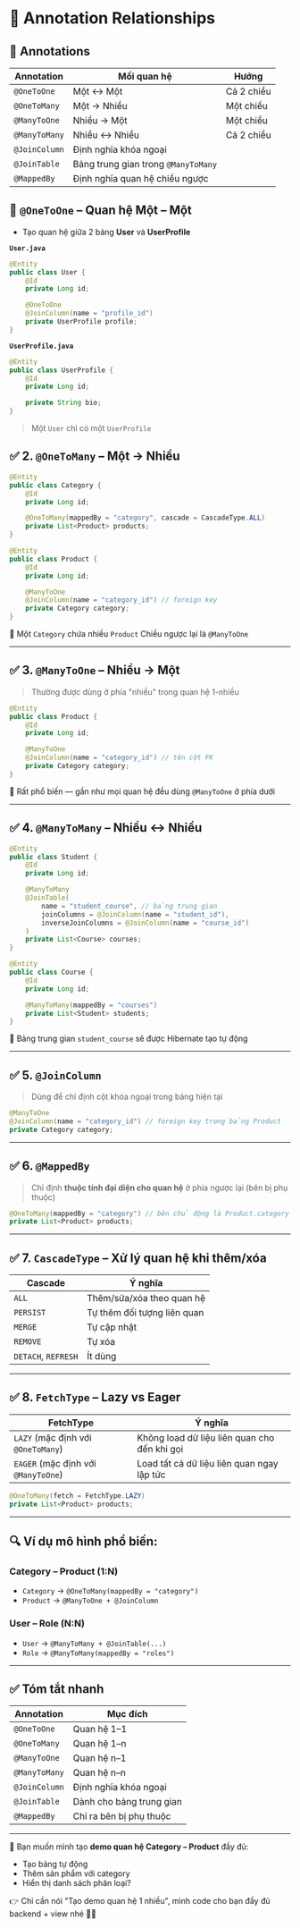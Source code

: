 # 🌱 Annotation Relationships

## 🧆 Annotations

| Annotation    | Mối quan hệ                         | Hướng      |
| ------------- | ----------------------------------- | ---------- |
| `@OneToOne`   | Một ↔ Một                           | Cả 2 chiều |
| `@OneToMany`  | Một → Nhiều                         | Một chiều  |
| `@ManyToOne`  | Nhiều → Một                         | Một chiều  |
| `@ManyToMany` | Nhiều ↔ Nhiều                       | Cả 2 chiều |
| `@JoinColumn` | Định nghĩa khóa ngoại               |            |
| `@JoinTable`  | Bảng trung gian trong `@ManyToMany` |            |
| `@MappedBy`   | Định nghĩa quan hệ chiều ngược      |            |

## 🌽 `@OneToOne` – Quan hệ Một – Một

- Tạo quan hệ giữa 2 bảng **User** và **UserProfile**

**`User.java`**

```java
@Entity
public class User {
    @Id
    private Long id;

    @OneToOne
    @JoinColumn(name = "profile_id")
    private UserProfile profile;
}
```

**`UserProfile.java`**

```java
@Entity
public class UserProfile {
    @Id
    private Long id;

    private String bio;
}
```

> Một `User` chỉ có một `UserProfile`

## ✅ 2. `@OneToMany` – Một → Nhiều

```java
@Entity
public class Category {
    @Id
    private Long id;

    @OneToMany(mappedBy = "category", cascade = CascadeType.ALL)
    private List<Product> products;
}
```

```java
@Entity
public class Product {
    @Id
    private Long id;

    @ManyToOne
    @JoinColumn(name = "category_id") // foreign key
    private Category category;
}
```

📌 Một `Category` chứa nhiều `Product`
Chiều ngược lại là `@ManyToOne`

---

## ✅ 3. `@ManyToOne` – Nhiều → Một

> Thường được dùng ở phía "nhiều" trong quan hệ 1-nhiều

```java
@Entity
public class Product {
    @Id
    private Long id;

    @ManyToOne
    @JoinColumn(name = "category_id") // tên cột FK
    private Category category;
}
```

📌 Rất phổ biến — gần như mọi quan hệ đều dùng `@ManyToOne` ở phía dưới

---

## ✅ 4. `@ManyToMany` – Nhiều ↔ Nhiều

```java
@Entity
public class Student {
    @Id
    private Long id;

    @ManyToMany
    @JoinTable(
        name = "student_course", // bảng trung gian
        joinColumns = @JoinColumn(name = "student_id"),
        inverseJoinColumns = @JoinColumn(name = "course_id")
    )
    private List<Course> courses;
}
```

```java
@Entity
public class Course {
    @Id
    private Long id;

    @ManyToMany(mappedBy = "courses")
    private List<Student> students;
}
```

📌 Bảng trung gian `student_course` sẽ được Hibernate tạo tự động

---

## ✅ 5. `@JoinColumn`

> Dùng để chỉ định cột khóa ngoại trong bảng hiện tại

```java
@ManyToOne
@JoinColumn(name = "category_id") // foreign key trong bảng Product
private Category category;
```

---

## ✅ 6. `@MappedBy`

> Chỉ định **thuộc tính đại diện cho quan hệ** ở phía ngược lại (bên bị phụ thuộc)

```java
@OneToMany(mappedBy = "category") // bên chủ động là Product.category
private List<Product> products;
```

---

## ✅ 7. `CascadeType` – Xử lý quan hệ khi thêm/xóa

| Cascade             | Ý nghĩa                     |
| ------------------- | --------------------------- |
| `ALL`               | Thêm/sửa/xóa theo quan hệ   |
| `PERSIST`           | Tự thêm đối tượng liên quan |
| `MERGE`             | Tự cập nhật                 |
| `REMOVE`            | Tự xóa                      |
| `DETACH`, `REFRESH` | Ít dùng                     |

---

## ✅ 8. `FetchType` – Lazy vs Eager

| FetchType                           | Ý nghĩa                                      |
| ----------------------------------- | -------------------------------------------- |
| `LAZY` (mặc định với `@OneToMany`)  | Không load dữ liệu liên quan cho đến khi gọi |
| `EAGER` (mặc định với `@ManyToOne`) | Load tất cả dữ liệu liên quan ngay lập tức   |

```java
@OneToMany(fetch = FetchType.LAZY)
private List<Product> products;
```

---

## 🔍 Ví dụ mô hình phổ biến:

### Category – Product (1\:N)

- `Category` → `@OneToMany(mappedBy = "category")`
- `Product` → `@ManyToOne + @JoinColumn`

### User – Role (N\:N)

- `User` → `@ManyToMany + @JoinTable(...)`
- `Role` → `@ManyToMany(mappedBy = "roles")`

---

## ✅ Tóm tắt nhanh

| Annotation    | Mục đích                 |
| ------------- | ------------------------ |
| `@OneToOne`   | Quan hệ 1–1              |
| `@OneToMany`  | Quan hệ 1–n              |
| `@ManyToOne`  | Quan hệ n–1              |
| `@ManyToMany` | Quan hệ n–n              |
| `@JoinColumn` | Định nghĩa khóa ngoại    |
| `@JoinTable`  | Dành cho bảng trung gian |
| `@MappedBy`   | Chỉ ra bên bị phụ thuộc  |

---

📌 Bạn muốn mình tạo **demo quan hệ Category – Product** đầy đủ:

- Tạo bảng tự động
- Thêm sản phẩm với category
- Hiển thị danh sách phân loại?

👉 Chỉ cần nói "Tạo demo quan hệ 1 nhiều", mình code cho bạn đầy đủ backend + view nhé 🔧🤖
